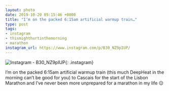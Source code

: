 ```yaml
---
layout: photo
date: 2019-10-20 05:15:46 +0000
title: "I’m on the packed 6:15am artificial warmup train…"
type: post
tags:
- instagram
- thismighthurtinthemorning
- marathon
instagram_url: https://www.instagram.com/p/B30_NZ9pIUP/
---
```


![Instagram - B30_NZ9pIUP](https://gonefora.run/img/B30_NZ9pIUP.jpg){: .instagram}

I’m on the packed 6:15am artificial warmup train (this much DeepHeat in the morning can’t be good for you) to Cascais for the start of the Lisbon Marathon and I’ve never been more unprepared for a marathon in my life 😐   
